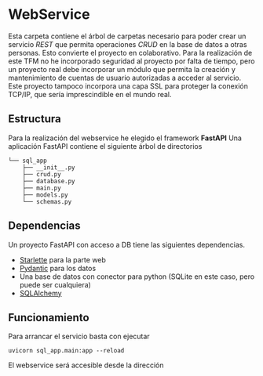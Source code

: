 # WebService
Esta carpeta contiene el árbol de carpetas necesario para poder crear un servicio *REST* que permita operaciones *CRUD* en la base de datos a otras personas. Esto convierte el proyecto en colaborativo.
Para la realización de este TFM no he incorporado seguridad al proyecto por falta de tiempo, pero un proyecto real debe incorporar un módulo que permita la creación y mantenimiento de cuentas de usuario autorizadas a acceder al servicio.
Este proyecto tampoco incorpora una capa SSL para proteger la conexión TCP/IP, que sería imprescindible en el mundo real.

## Estructura
Para la realización del webservice he elegido el framework **FastAPI**
Una aplicación FastAPI contiene el siguiente árbol de directorios

``` .
└── sql_app
    ├── __init__.py
    ├── crud.py
    ├── database.py
    ├── main.py
    ├── models.py
    └── schemas.py
```

## Dependencias
Un proyecto FastAPI con acceso a DB tiene las siguientes dependencias.
- [Starlette](https://www.starlette.io/) para la parte web
- [Pydantic](https://docs.pydantic.dev/) para los datos
- Una base de datos con conector para python (SQLite en este caso, pero puede ser cualquiera)
- [SQLAlchemy](https://www.sqlalchemy.org/)

## Funcionamiento
Para arrancar el servicio basta con ejecutar

```uvicorn sql_app.main:app --reload```

El webservice será accesible desde la dirección
